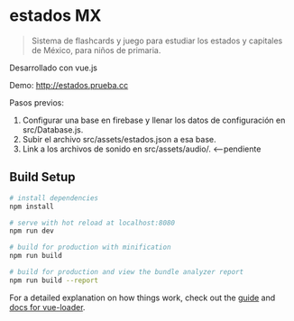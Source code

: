 # estados MX

> Sistema de flashcards y juego para estudiar los estados y capitales de México, para niños de primaria.

Desarrollado con vue.js

Demo: http://estados.prueba.cc

Pasos previos:

1. Configurar una base en firebase y llenar los datos de configuración en src/Database.js.
2. Subir el archivo src/assets/estados.json a esa base.
3. Link a los archivos de sonido en src/assets/audio/. <--pendiente

## Build Setup

``` bash
# install dependencies
npm install

# serve with hot reload at localhost:8080
npm run dev

# build for production with minification
npm run build

# build for production and view the bundle analyzer report
npm run build --report
```

For a detailed explanation on how things work, check out the [guide](http://vuejs-templates.github.io/webpack/) and [docs for vue-loader](http://vuejs.github.io/vue-loader).
